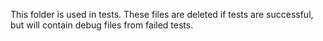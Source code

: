 This folder is used in tests.
These files are deleted if tests are successful, but
will contain debug files from failed tests.
